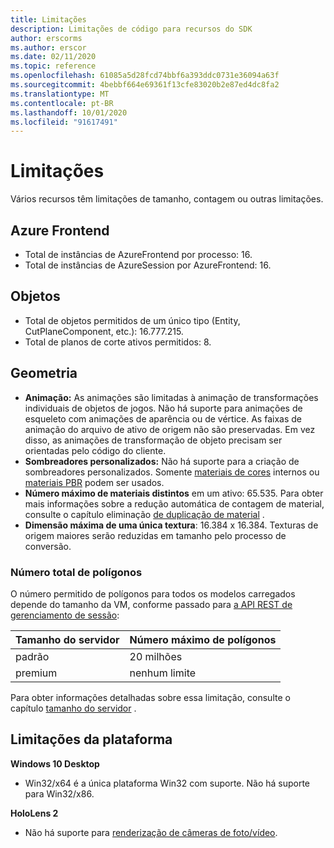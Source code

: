 ```yaml
---
title: Limitações
description: Limitações de código para recursos do SDK
author: erscorms
ms.author: erscor
ms.date: 02/11/2020
ms.topic: reference
ms.openlocfilehash: 61085a5d28fcd74bbf6a393ddc0731e36094a63f
ms.sourcegitcommit: 4bebbf664e69361f13cfe83020b2e87ed4dc8fa2
ms.translationtype: MT
ms.contentlocale: pt-BR
ms.lasthandoff: 10/01/2020
ms.locfileid: "91617491"
---
```

# <a name="limitations"></a>Limitações

Vários recursos têm limitações de tamanho, contagem ou outras limitações.

## <a name="azure-frontend"></a>Azure Frontend

* Total de instâncias de AzureFrontend por processo: 16.
* Total de instâncias de AzureSession por AzureFrontend: 16.

## <a name="objects"></a>Objetos

* Total de objetos permitidos de um único tipo (Entity, CutPlaneComponent, etc.): 16.777.215.
* Total de planos de corte ativos permitidos: 8.

## <a name="geometry"></a>Geometria

* **Animação:** As animações são limitadas à animação de transformações individuais de objetos de jogos. Não há suporte para animações de esqueleto com animações de aparência ou de vértice. As faixas de animação do arquivo de ativo de origem não são preservadas. Em vez disso, as animações de transformação de objeto precisam ser orientadas pelo código do cliente.
* **Sombreadores personalizados:** Não há suporte para a criação de sombreadores personalizados. Somente [materiais de cores](../overview/features/color-materials.md) internos ou [materiais PBR](../overview/features/pbr-materials.md) podem ser usados.
* **Número máximo de materiais distintos** em um ativo: 65.535. Para obter mais informações sobre a redução automática de contagem de material, consulte o capítulo eliminação [de duplicação de material](../how-tos/conversion/configure-model-conversion.md#material-de-duplication) .
* **Dimensão máxima de uma única textura**: 16.384 x 16.384. Texturas de origem maiores serão reduzidas em tamanho pelo processo de conversão.

### <a name="overall-number-of-polygons"></a>Número total de polígonos

O número permitido de polígonos para todos os modelos carregados depende do tamanho da VM, conforme passado para [a API REST de gerenciamento de sessão](../how-tos/session-rest-api.md#create-a-session):

| Tamanho do servidor | Número máximo de polígonos |
|:--------|:------------------|
|padrão| 20 milhões |
|premium| nenhum limite |

Para obter informações detalhadas sobre essa limitação, consulte o capítulo [tamanho do servidor](../reference/vm-sizes.md) .

## <a name="platform-limitations"></a>Limitações da plataforma

**Windows 10 Desktop**

* Win32/x64 é a única plataforma Win32 com suporte. Não há suporte para Win32/x86.

**HoloLens 2**

* Não há suporte para [renderização de câmeras de foto/vídeo](https://docs.microsoft.com/windows/mixed-reality/mixed-reality-capture-for-developers#render-from-the-pv-camera-opt-in).
